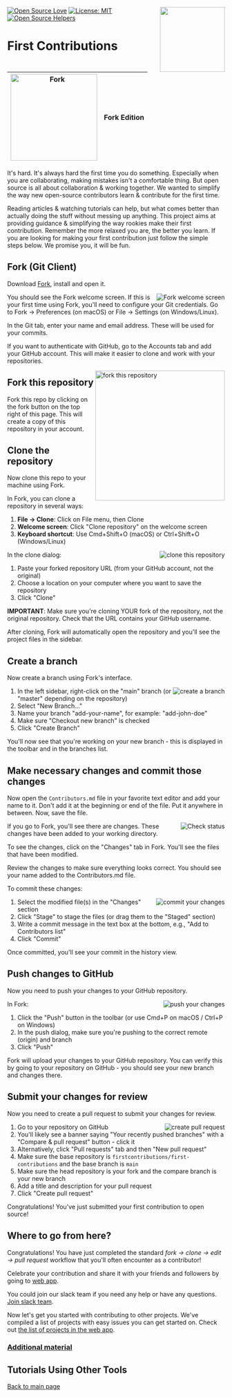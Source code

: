 [![Open Source Love](https://badges.frapsoft.com/os/v1/open-source.svg?v=103)](https://github.com/ellerbrock/open-source-badges/)
[<img align="right" width="150" src="https://firstcontributions.github.io/assets/gui-tool-tutorials/github-desktop-tutorial/join-slack-team.png">](https://join.slack.com/t/firstcontributors/shared_invite/zt-1hg51qkgm-Xc7HxhsiPYNN3ofX2_I8FA)
[![License: MIT](https://img.shields.io/badge/License-MIT-green.svg)](https://opensource.org/licenses/MIT)
[![Open Source Helpers](https://www.codetriage.com/roshanjossey/first-contributions/badges/users.svg)](https://www.codetriage.com/roshanjossey/first-contributions)

# First Contributions

| <img alt="Fork" src="https://git-fork.com/images/logo.png" width="200"> | Fork Edition |
| ----------------------------------------------------------------------- | ------------ |

It's hard. It's always hard the first time you do something. Especially when you are collaborating, making mistakes isn't a comfortable thing. But open source is all about collaboration & working together. We wanted to simplify the way new open-source contributors learn & contribute for the first time.

Reading articles & watching tutorials can help, but what comes better than actually doing the stuff without messing up anything. This project aims at providing guidance & simplifying the way rookies make their first contribution. Remember the more relaxed you are, the better you learn. If you are looking for making your first contribution just follow the simple steps below. We promise you, it will be fun.

## Fork (Git Client)

Download [Fork](https://git-fork.com/), install and open it.

<img style="float: right;" src="https://firstcontributions.github.io/assets/gui-tool-tutorials/fork-tutorial/fork-welcome.png" alt="Fork welcome screen" />

You should see the Fork welcome screen. If this is your first time using Fork, you'll need to configure your Git credentials. Go to Fork → Preferences (on macOS) or File → Settings (on Windows/Linux).

In the Git tab, enter your name and email address. These will be used for your commits.

If you want to authenticate with GitHub, go to the Accounts tab and add your GitHub account. This will make it easier to clone and work with your repositories.

<img align="right" width="300" src="https://firstcontributions.github.io/assets/gui-tool-tutorials/fork-tutorial/fork.png" alt="fork this repository" />

## Fork this repository

Fork this repo by clicking on the fork button on the top right of this page.
This will create a copy of this repository in your account.

## Clone the repository

Now clone this repo to your machine using Fork.

In Fork, you can clone a repository in several ways:
1. **File → Clone**: Click on File menu, then Clone
2. **Welcome screen**: Click "Clone repository" on the welcome screen
3. **Keyboard shortcut**: Use Cmd+Shift+O (macOS) or Ctrl+Shift+O (Windows/Linux)

<img style="float: right;" src="https://firstcontributions.github.io/assets/gui-tool-tutorials/fork-tutorial/fork-clone.png" alt="clone this repository" />

In the clone dialog:
1. Paste your forked repository URL (from your GitHub account, not the original)
2. Choose a location on your computer where you want to save the repository
3. Click "Clone"

**IMPORTANT**: Make sure you're cloning YOUR fork of the repository, not the original repository. Check that the URL contains your GitHub username.

After cloning, Fork will automatically open the repository and you'll see the project files in the sidebar.

## Create a branch

Now create a branch using Fork's interface.

<img style="float: right;" src="https://firstcontributions.github.io/assets/gui-tool-tutorials/fork-tutorial/fork-branch.png" alt="create a branch" />

1. In the left sidebar, right-click on the "main" branch (or "master" depending on the repository)
2. Select "New Branch..."
3. Name your branch "add-your-name", for example: "add-john-doe"
4. Make sure "Checkout new branch" is checked
5. Click "Create Branch"

You'll now see that you're working on your new branch - this is displayed in the toolbar and in the branches list.

## Make necessary changes and commit those changes

Now open the `Contributors.md` file in your favorite text editor and add your name to it. Don't add it at the beginning or end of the file. Put it anywhere in between. Now, save the file.

<img style="float: right;" src="https://firstcontributions.github.io/assets/gui-tool-tutorials/fork-tutorial/fork-status.png" alt="Check status" />

If you go to Fork, you'll see there are changes. These changes have been added to your working directory.

To see the changes, click on the "Changes" tab in Fork. You'll see the files that have been modified.

Review the changes to make sure everything looks correct. You should see your name added to the Contributors.md file.

To commit these changes:

<img style="float: right;" src="https://firstcontributions.github.io/assets/gui-tool-tutorials/fork-tutorial/fork-commit.png" alt="commit your changes" />

1. Select the modified file(s) in the "Changes" section
2. Click "Stage" to stage the files (or drag them to the "Staged" section)
3. Write a commit message in the text box at the bottom, e.g., "Add <your-name> to Contributors list"
4. Click "Commit"

Once committed, you'll see your commit in the history view.

## Push changes to GitHub

Now you need to push your changes to your GitHub repository.

<img style="float: right;" src="https://firstcontributions.github.io/assets/gui-tool-tutorials/fork-tutorial/fork-push.png" alt="push your changes" />

In Fork:
1. Click the "Push" button in the toolbar (or use Cmd+P on macOS / Ctrl+P on Windows)
2. In the push dialog, make sure you're pushing to the correct remote (origin) and branch
3. Click "Push"

Fork will upload your changes to your GitHub repository. You can verify this by going to your repository on GitHub - you should see your new branch and changes there.

## Submit your changes for review

Now you need to create a pull request to submit your changes for review.

<img style="float: right;" src="https://firstcontributions.github.io/assets/gui-tool-tutorials/fork-tutorial/fork-pr.png" alt="create pull request" />

1. Go to your repository on GitHub
2. You'll likely see a banner saying "Your recently pushed branches" with a "Compare & pull request" button - click it
3. Alternatively, click "Pull requests" tab and then "New pull request"
4. Make sure the base repository is `firstcontributions/first-contributions` and the base branch is `main`
5. Make sure the head repository is your fork and the compare branch is your new branch
6. Add a title and description for your pull request
7. Click "Create pull request"

Congratulations! You've just submitted your first contribution to open source!

## Where to go from here?

Congratulations! You have just completed the standard _fork → clone → edit → pull request_ workflow that you'll often encounter as a contributor!

Celebrate your contribution and share it with your friends and followers by going to [web app](https://firstcontributions.github.io/#social-share).

You could join our slack team if you need any help or have any questions. [Join slack team](https://join.slack.com/t/firstcontributors/shared_invite/zt-1hg51qkgm-Xc7HxhsiPYNN3ofX2_I8FA).

Now let's get you started with contributing to other projects. We've compiled a list of projects with easy issues you can get started on. Check out [the list of projects in the web app](https://firstcontributions.github.io/#project-list).

### [Additional material](../additional-material/git_workflow_scenarios/additional-material.md)

## Tutorials Using Other Tools

[Back to main page](https://github.com/firstcontributions/first-contributions#tutorials-using-other-tools)